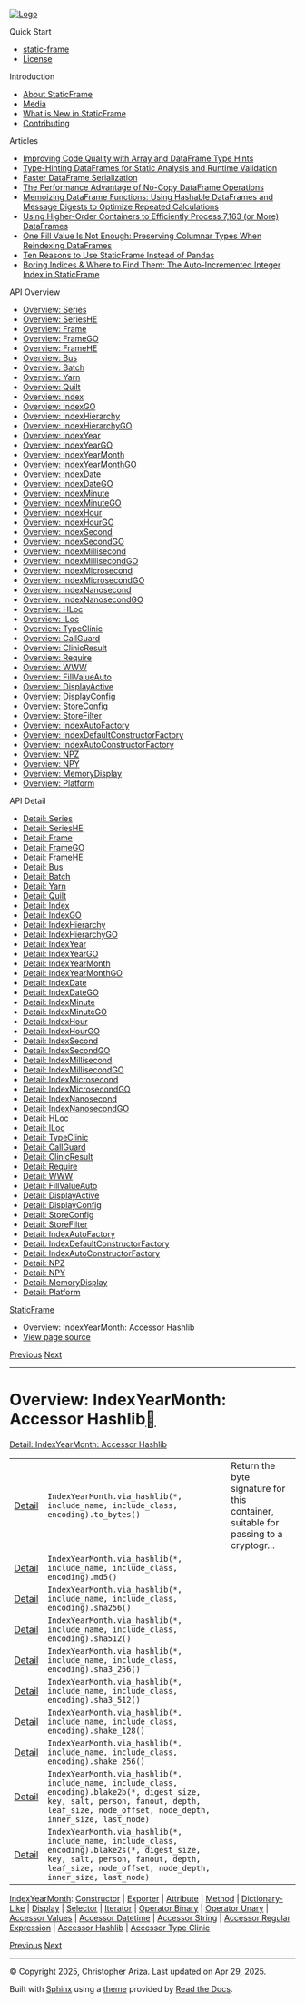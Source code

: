 [![Logo](../_static/sf-logo-web_icon-small.png)](../index.md)

Quick Start

* [static-frame](../readme.md)
* [License](../license.md)

Introduction

* [About StaticFrame](../intro.md)
* [Media](../intro.html#media)
* [What is New in StaticFrame](../new.md)
* [Contributing](../contributing.md)

Articles

* [Improving Code Quality with Array and DataFrame Type Hints](../articles/guard.md)
* [Type-Hinting DataFrames for Static Analysis and Runtime Validation](../articles/ftyping.md)
* [Faster DataFrame Serialization](../articles/serialize.md)
* [The Performance Advantage of No-Copy DataFrame Operations](../articles/no_copy.md)
* [Memoizing DataFrame Functions: Using Hashable DataFrames and Message Digests to Optimize Repeated Calculations](../articles/hash.md)
* [Using Higher-Order Containers to Efficiently Process 7,163 (or More) DataFrames](../articles/uhoc.md)
* [One Fill Value Is Not Enough: Preserving Columnar Types When Reindexing DataFrames](../articles/fill_value.md)
* [Ten Reasons to Use StaticFrame Instead of Pandas](../articles/upgrade.md)
* [Boring Indices & Where to Find Them: The Auto-Incremented Integer Index in StaticFrame](../articles/aiii.md)

API Overview

* [Overview: Series](series.md)
* [Overview: SeriesHE](series_he.md)
* [Overview: Frame](frame.md)
* [Overview: FrameGO](frame_go.md)
* [Overview: FrameHE](frame_he.md)
* [Overview: Bus](bus.md)
* [Overview: Batch](batch.md)
* [Overview: Yarn](yarn.md)
* [Overview: Quilt](quilt.md)
* [Overview: Index](index.md)
* [Overview: IndexGO](index_go.md)
* [Overview: IndexHierarchy](index_hierarchy.md)
* [Overview: IndexHierarchyGO](index_hierarchy_go.md)
* [Overview: IndexYear](index_year.md)
* [Overview: IndexYearGO](index_year_go.md)
* [Overview: IndexYearMonth](index_year_month.md)
* [Overview: IndexYearMonthGO](index_year_month_go.md)
* [Overview: IndexDate](index_date.md)
* [Overview: IndexDateGO](index_date_go.md)
* [Overview: IndexMinute](index_minute.md)
* [Overview: IndexMinuteGO](index_minute_go.md)
* [Overview: IndexHour](index_hour.md)
* [Overview: IndexHourGO](index_hour_go.md)
* [Overview: IndexSecond](index_second.md)
* [Overview: IndexSecondGO](index_second_go.md)
* [Overview: IndexMillisecond](index_millisecond.md)
* [Overview: IndexMillisecondGO](index_millisecond_go.md)
* [Overview: IndexMicrosecond](index_microsecond.md)
* [Overview: IndexMicrosecondGO](index_microsecond_go.md)
* [Overview: IndexNanosecond](index_nanosecond.md)
* [Overview: IndexNanosecondGO](index_nanosecond_go.md)
* [Overview: HLoc](hloc.md)
* [Overview: ILoc](iloc.md)
* [Overview: TypeClinic](type_clinic.md)
* [Overview: CallGuard](call_guard.md)
* [Overview: ClinicResult](clinic_result.md)
* [Overview: Require](require.md)
* [Overview: WWW](www.md)
* [Overview: FillValueAuto](fill_value_auto.md)
* [Overview: DisplayActive](display_active.md)
* [Overview: DisplayConfig](display_config.md)
* [Overview: StoreConfig](store_config.md)
* [Overview: StoreFilter](store_filter.md)
* [Overview: IndexAutoFactory](index_auto_factory.md)
* [Overview: IndexDefaultConstructorFactory](index_default_constructor_factory.md)
* [Overview: IndexAutoConstructorFactory](index_auto_constructor_factory.md)
* [Overview: NPZ](npz.md)
* [Overview: NPY](npy.md)
* [Overview: MemoryDisplay](memory_display.md)
* [Overview: Platform](platform.md)

API Detail

* [Detail: Series](../api_detail/series.md)
* [Detail: SeriesHE](../api_detail/series_he.md)
* [Detail: Frame](../api_detail/frame.md)
* [Detail: FrameGO](../api_detail/frame_go.md)
* [Detail: FrameHE](../api_detail/frame_he.md)
* [Detail: Bus](../api_detail/bus.md)
* [Detail: Batch](../api_detail/batch.md)
* [Detail: Yarn](../api_detail/yarn.md)
* [Detail: Quilt](../api_detail/quilt.md)
* [Detail: Index](../api_detail/index.md)
* [Detail: IndexGO](../api_detail/index_go.md)
* [Detail: IndexHierarchy](../api_detail/index_hierarchy.md)
* [Detail: IndexHierarchyGO](../api_detail/index_hierarchy_go.md)
* [Detail: IndexYear](../api_detail/index_year.md)
* [Detail: IndexYearGO](../api_detail/index_year_go.md)
* [Detail: IndexYearMonth](../api_detail/index_year_month.md)
* [Detail: IndexYearMonthGO](../api_detail/index_year_month_go.md)
* [Detail: IndexDate](../api_detail/index_date.md)
* [Detail: IndexDateGO](../api_detail/index_date_go.md)
* [Detail: IndexMinute](../api_detail/index_minute.md)
* [Detail: IndexMinuteGO](../api_detail/index_minute_go.md)
* [Detail: IndexHour](../api_detail/index_hour.md)
* [Detail: IndexHourGO](../api_detail/index_hour_go.md)
* [Detail: IndexSecond](../api_detail/index_second.md)
* [Detail: IndexSecondGO](../api_detail/index_second_go.md)
* [Detail: IndexMillisecond](../api_detail/index_millisecond.md)
* [Detail: IndexMillisecondGO](../api_detail/index_millisecond_go.md)
* [Detail: IndexMicrosecond](../api_detail/index_microsecond.md)
* [Detail: IndexMicrosecondGO](../api_detail/index_microsecond_go.md)
* [Detail: IndexNanosecond](../api_detail/index_nanosecond.md)
* [Detail: IndexNanosecondGO](../api_detail/index_nanosecond_go.md)
* [Detail: HLoc](../api_detail/hloc.md)
* [Detail: ILoc](../api_detail/iloc.md)
* [Detail: TypeClinic](../api_detail/type_clinic.md)
* [Detail: CallGuard](../api_detail/call_guard.md)
* [Detail: ClinicResult](../api_detail/clinic_result.md)
* [Detail: Require](../api_detail/require.md)
* [Detail: WWW](../api_detail/www.md)
* [Detail: FillValueAuto](../api_detail/fill_value_auto.md)
* [Detail: DisplayActive](../api_detail/display_active.md)
* [Detail: DisplayConfig](../api_detail/display_config.md)
* [Detail: StoreConfig](../api_detail/store_config.md)
* [Detail: StoreFilter](../api_detail/store_filter.md)
* [Detail: IndexAutoFactory](../api_detail/index_auto_factory.md)
* [Detail: IndexDefaultConstructorFactory](../api_detail/index_default_constructor_factory.md)
* [Detail: IndexAutoConstructorFactory](../api_detail/index_auto_constructor_factory.md)
* [Detail: NPZ](../api_detail/npz.md)
* [Detail: NPY](../api_detail/npy.md)
* [Detail: MemoryDisplay](../api_detail/memory_display.md)
* [Detail: Platform](../api_detail/platform.md)

[StaticFrame](../index.md)

* Overview: IndexYearMonth: Accessor Hashlib
* [View page source](../_sources/api_overview/index_year_month-accessor_hashlib.rst.txt)

[Previous](index_year_month-accessor_regular_expression.html "Overview: IndexYearMonth: Accessor Regular Expression")
[Next](index_year_month-accessor_type_clinic.html "Overview: IndexYearMonth: Accessor Type Clinic")

---

# Overview: IndexYearMonth: Accessor Hashlib[](#overview-indexyearmonth-accessor-hashlib "Link to this heading")

[Detail: IndexYearMonth: Accessor Hashlib](../api_detail/index_year_month-accessor_hashlib.html#api-detail-indexyearmonth-accessor-hashlib)

|  |  |  |
| --- | --- | --- |
| [Detail](../api_detail/index_year_month-accessor_hashlib.html#api-sig-indexyearmonth-via-hashlib-to-bytes) | `IndexYearMonth.via_hashlib(*, include_name, include_class, encoding).to_bytes()` | Return the byte signature for this container, suitable for passing to a cryptogr… |
| [Detail](../api_detail/index_year_month-accessor_hashlib.html#api-sig-indexyearmonth-via-hashlib-md5) | `IndexYearMonth.via_hashlib(*, include_name, include_class, encoding).md5()` |  |
| [Detail](../api_detail/index_year_month-accessor_hashlib.html#api-sig-indexyearmonth-via-hashlib-sha256) | `IndexYearMonth.via_hashlib(*, include_name, include_class, encoding).sha256()` |  |
| [Detail](../api_detail/index_year_month-accessor_hashlib.html#api-sig-indexyearmonth-via-hashlib-sha512) | `IndexYearMonth.via_hashlib(*, include_name, include_class, encoding).sha512()` |  |
| [Detail](../api_detail/index_year_month-accessor_hashlib.html#api-sig-indexyearmonth-via-hashlib-sha3-256) | `IndexYearMonth.via_hashlib(*, include_name, include_class, encoding).sha3_256()` |  |
| [Detail](../api_detail/index_year_month-accessor_hashlib.html#api-sig-indexyearmonth-via-hashlib-sha3-512) | `IndexYearMonth.via_hashlib(*, include_name, include_class, encoding).sha3_512()` |  |
| [Detail](../api_detail/index_year_month-accessor_hashlib.html#api-sig-indexyearmonth-via-hashlib-shake-128) | `IndexYearMonth.via_hashlib(*, include_name, include_class, encoding).shake_128()` |  |
| [Detail](../api_detail/index_year_month-accessor_hashlib.html#api-sig-indexyearmonth-via-hashlib-shake-256) | `IndexYearMonth.via_hashlib(*, include_name, include_class, encoding).shake_256()` |  |
| [Detail](../api_detail/index_year_month-accessor_hashlib.html#api-sig-indexyearmonth-via-hashlib-blake2b) | `IndexYearMonth.via_hashlib(*, include_name, include_class, encoding).blake2b(*, digest_size, key, salt, person, fanout, depth, leaf_size, node_offset, node_depth, inner_size, last_node)` |  |
| [Detail](../api_detail/index_year_month-accessor_hashlib.html#api-sig-indexyearmonth-via-hashlib-blake2s) | `IndexYearMonth.via_hashlib(*, include_name, include_class, encoding).blake2s(*, digest_size, key, salt, person, fanout, depth, leaf_size, node_offset, node_depth, inner_size, last_node)` |  |

[IndexYearMonth](index_year_month.html#api-overview-indexyearmonth): [Constructor](index_year_month-constructor.html#api-overview-indexyearmonth-constructor) | [Exporter](index_year_month-exporter.html#api-overview-indexyearmonth-exporter) | [Attribute](index_year_month-attribute.html#api-overview-indexyearmonth-attribute) | [Method](index_year_month-method.html#api-overview-indexyearmonth-method) | [Dictionary-Like](index_year_month-dictionary_like.html#api-overview-indexyearmonth-dictionary-like) | [Display](index_year_month-display.html#api-overview-indexyearmonth-display) | [Selector](index_year_month-selector.html#api-overview-indexyearmonth-selector) | [Iterator](index_year_month-iterator.html#api-overview-indexyearmonth-iterator) | [Operator Binary](index_year_month-operator_binary.html#api-overview-indexyearmonth-operator-binary) | [Operator Unary](index_year_month-operator_unary.html#api-overview-indexyearmonth-operator-unary) | [Accessor Values](index_year_month-accessor_values.html#api-overview-indexyearmonth-accessor-values) | [Accessor Datetime](index_year_month-accessor_datetime.html#api-overview-indexyearmonth-accessor-datetime) | [Accessor String](index_year_month-accessor_string.html#api-overview-indexyearmonth-accessor-string) | [Accessor Regular Expression](index_year_month-accessor_regular_expression.html#api-overview-indexyearmonth-accessor-regular-expression) | [Accessor Hashlib](#api-overview-indexyearmonth-accessor-hashlib) | [Accessor Type Clinic](index_year_month-accessor_type_clinic.html#api-overview-indexyearmonth-accessor-type-clinic)

[Previous](index_year_month-accessor_regular_expression.html "Overview: IndexYearMonth: Accessor Regular Expression")
[Next](index_year_month-accessor_type_clinic.html "Overview: IndexYearMonth: Accessor Type Clinic")

---

© Copyright 2025, Christopher Ariza.
Last updated on Apr 29, 2025.

Built with [Sphinx](https://www.sphinx-doc.org/) using a
[theme](https://github.com/readthedocs/sphinx_rtd_theme)
provided by [Read the Docs](https://readthedocs.org).